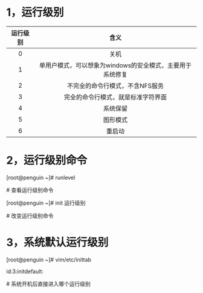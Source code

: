 # 			1，运行级别

| 运行级别 |                           含义                            |
| :------: | :-------------------------------------------------------: |
|    0     |                           关机                            |
|    1     | 单用户模式，可以想象为windows的安全模式，主要用于系统修复 |
|    2     |              不完全的命令行模式，不含NFS服务              |
|    3     |            完全的命令行模式，就是标准字符界面             |
|    4     |                         系统保留                          |
|    5     |                         图形模式                          |
|    6     |                          重启动                           |

# 			2，运行级别命令

[root@penguin ~]# runlevel

\# 查看运行级别命令

[root@penguin ~]# init 运行级别

\# 改变运行级别命令

# 			3，系统默认运行级别

[root@penguin ~]# vim/etc/inittab

id:3:initdefault:

\# 系统开机后直接进入哪个运行级别

